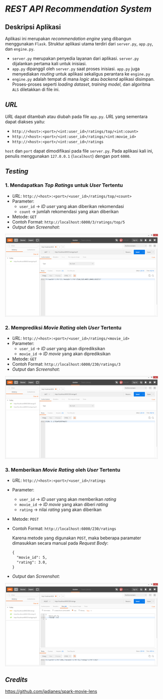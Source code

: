 # *REST API Recommendation System*
## Deskripsi Aplikasi
Aplikasi ini merupakan *recommendation engine* yang dibangun menggunakan ``Flask``. Struktur aplikasi utama terdiri dari `server.py`, `app.py`, dan `engine.py`.
- `server.py` merupakan penyedia layanan dari aplikasi. `server.py` dijalankan pertama kali untuk inisiasi.
- `app.py` dipanggil oleh `server.py` saat proses inisiasi. `app.py` juga menyediakan *routing* untuk aplikasi sekaligus perantara ke `engine.py`
- `engine.py` adalah tempat di mana *logic* atau *backend* aplikasi disimpan. Proses-proses seperti *loading dataset*, *training model*, dan algoritma ``ALS`` diletakkan di file ini.
## *URL*
*URL* dapat ditambah atau diubah pada file `app.py`. *URL* yang sementara dapat diakses yaitu:
- `http://<host>:<port>/<int:user_id>/ratings/top/<int:count>`
- `http://<host>:<port>/<int:user_id>/ratings/<int:movie_id>`
- `http://<host>:<port>/<int:user_id>/ratings`

``host`` dan ``port`` dapat dimodifikasi pada file `server.py`. Pada aplikasi kali ini, penulis menggunakan `127.0.0.1` (`localhost`) dengan port `6000`.
## *Testing*
### 1. Mendapatkan *Top Ratings* untuk *User* Tertentu
- *URL*: `http://<host>:<port>/<user_id>/ratings/top/<count>`
- Parameter:
  - ``user_id`` -> *ID user* yang akan diberikan rekomendasi
  - ``count`` -> jumlah rekomendasi yang akan diberikan
- Metode: `GET`
- Contoh Format: `http://localhost:6000/3/ratings/top/5`
- *Output* dan *Screenshot*:

![1](img/1.PNG)
### 2. Memprediksi *Movie Rating* oleh *User* Tertentu
- *URL*: `http://<host>:<port>/<user_id>/ratings/<movie_id>`
- Parameter:
  - ``user_id`` -> *ID user* yang akan diprediksikan
  - ``movie_id`` -> *ID movie* yang akan diprediksikan
- Metode: `GET`
- Contoh Format: `http://localhost:6000/230/ratings/3`
- *Output* dan *Screenshot*:

![2](img/2.PNG)
### 3. Memberikan *Movie Rating* oleh *User* Tertentu
- *URL*: `http://<host>:<port>/<user_id>/ratings`
- Parameter:
  - ``user_id`` -> *ID user* yang akan memberikan *rating*
  - ``movie_id`` -> *ID movie* yang akan diberi *rating*
  - ``rating`` -> nilai *rating* yang akan diberikan
- Metode: `POST`
- Contoh Format: `http://localhost:6000/230/ratings`

    Karena metode yang digunakan `POST`, maka beberapa paramater dimasukkan secara manual pada *Request Body*:
  
    ```
    {
      "movie_id": 5,
      "rating": 3.0,
    }
    ```
- *Output* dan *Screenshot*:

![3](img/3.PNG)
## *Credits*
https://github.com/jadianes/spark-movie-lens
